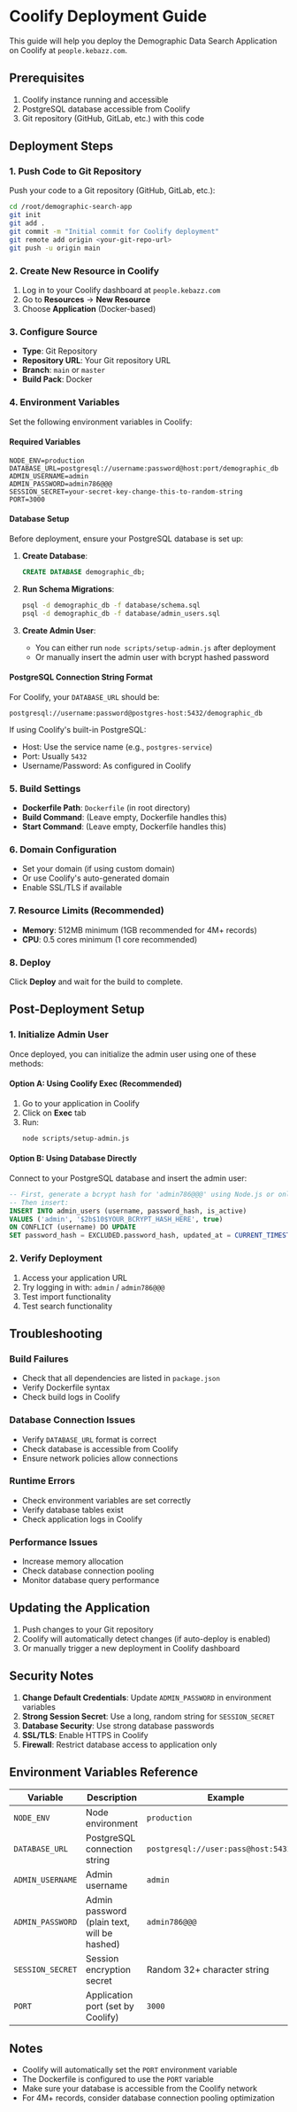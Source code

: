 # Coolify Deployment Guide

This guide will help you deploy the Demographic Data Search Application on Coolify at `people.kebazz.com`.

## Prerequisites

1. Coolify instance running and accessible
2. PostgreSQL database accessible from Coolify
3. Git repository (GitHub, GitLab, etc.) with this code

## Deployment Steps

### 1. Push Code to Git Repository

Push your code to a Git repository (GitHub, GitLab, etc.):

```bash
cd /root/demographic-search-app
git init
git add .
git commit -m "Initial commit for Coolify deployment"
git remote add origin <your-git-repo-url>
git push -u origin main
```

### 2. Create New Resource in Coolify

1. Log in to your Coolify dashboard at `people.kebazz.com`
2. Go to **Resources** → **New Resource**
3. Choose **Application** (Docker-based)

### 3. Configure Source

- **Type**: Git Repository
- **Repository URL**: Your Git repository URL
- **Branch**: `main` or `master`
- **Build Pack**: Docker

### 4. Environment Variables

Set the following environment variables in Coolify:

#### Required Variables

```env
NODE_ENV=production
DATABASE_URL=postgresql://username:password@host:port/demographic_db
ADMIN_USERNAME=admin
ADMIN_PASSWORD=admin786@@@
SESSION_SECRET=your-secret-key-change-this-to-random-string
PORT=3000
```

#### Database Setup

Before deployment, ensure your PostgreSQL database is set up:

1. **Create Database**:
   ```sql
   CREATE DATABASE demographic_db;
   ```

2. **Run Schema Migrations**:
   ```bash
   psql -d demographic_db -f database/schema.sql
   psql -d demographic_db -f database/admin_users.sql
   ```

3. **Create Admin User**:
   - You can either run `node scripts/setup-admin.js` after deployment
   - Or manually insert the admin user with bcrypt hashed password

#### PostgreSQL Connection String Format

For Coolify, your `DATABASE_URL` should be:
```
postgresql://username:password@postgres-host:5432/demographic_db
```

If using Coolify's built-in PostgreSQL:
- Host: Use the service name (e.g., `postgres-service`)
- Port: Usually `5432`
- Username/Password: As configured in Coolify

### 5. Build Settings

- **Dockerfile Path**: `Dockerfile` (in root directory)
- **Build Command**: (Leave empty, Dockerfile handles this)
- **Start Command**: (Leave empty, Dockerfile handles this)

### 6. Domain Configuration

- Set your domain (if using custom domain)
- Or use Coolify's auto-generated domain
- Enable SSL/TLS if available

### 7. Resource Limits (Recommended)

- **Memory**: 512MB minimum (1GB recommended for 4M+ records)
- **CPU**: 0.5 cores minimum (1 core recommended)

### 8. Deploy

Click **Deploy** and wait for the build to complete.

## Post-Deployment Setup

### 1. Initialize Admin User

Once deployed, you can initialize the admin user using one of these methods:

#### Option A: Using Coolify Exec (Recommended)

1. Go to your application in Coolify
2. Click on **Exec** tab
3. Run:
   ```bash
   node scripts/setup-admin.js
   ```

#### Option B: Using Database Directly

Connect to your PostgreSQL database and insert the admin user:

```sql
-- First, generate a bcrypt hash for 'admin786@@@' using Node.js or online tool
-- Then insert:
INSERT INTO admin_users (username, password_hash, is_active) 
VALUES ('admin', '$2b$10$YOUR_BCRYPT_HASH_HERE', true)
ON CONFLICT (username) DO UPDATE 
SET password_hash = EXCLUDED.password_hash, updated_at = CURRENT_TIMESTAMP;
```

### 2. Verify Deployment

1. Access your application URL
2. Try logging in with: `admin` / `admin786@@@`
3. Test import functionality
4. Test search functionality

## Troubleshooting

### Build Failures

- Check that all dependencies are listed in `package.json`
- Verify Dockerfile syntax
- Check build logs in Coolify

### Database Connection Issues

- Verify `DATABASE_URL` format is correct
- Check database is accessible from Coolify
- Ensure network policies allow connections

### Runtime Errors

- Check environment variables are set correctly
- Verify database tables exist
- Check application logs in Coolify

### Performance Issues

- Increase memory allocation
- Check database connection pooling
- Monitor database query performance

## Updating the Application

1. Push changes to your Git repository
2. Coolify will automatically detect changes (if auto-deploy is enabled)
3. Or manually trigger a new deployment in Coolify dashboard

## Security Notes

1. **Change Default Credentials**: Update `ADMIN_PASSWORD` in environment variables
2. **Strong Session Secret**: Use a long, random string for `SESSION_SECRET`
3. **Database Security**: Use strong database passwords
4. **SSL/TLS**: Enable HTTPS in Coolify
5. **Firewall**: Restrict database access to application only

## Environment Variables Reference

| Variable | Description | Example |
|----------|-------------|---------|
| `NODE_ENV` | Node environment | `production` |
| `DATABASE_URL` | PostgreSQL connection string | `postgresql://user:pass@host:5432/db` |
| `ADMIN_USERNAME` | Admin username | `admin` |
| `ADMIN_PASSWORD` | Admin password (plain text, will be hashed) | `admin786@@@` |
| `SESSION_SECRET` | Session encryption secret | Random 32+ character string |
| `PORT` | Application port (set by Coolify) | `3000` |

## Notes

- Coolify will automatically set the `PORT` environment variable
- The Dockerfile is configured to use the `PORT` variable
- Make sure your database is accessible from the Coolify network
- For 4M+ records, consider database connection pooling optimization

